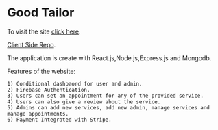# Good Tailor

To visit the site [click here](https://goodtailor-363c9.web.app).

[Client Side Repo](https://github.com/Porgramming-Hero-web-course/complete-website-client-RudroMajumder).

The application is create with React.js,Node.js,Express.js and Mongodb.

Features of the website:



    1) Conditional dashbaord for user and admin.
    2) Firebase Authentication.
    3) Users can set an appointment for any of the provided service.
    4) Users can also give a review about the service.
    5) Admins can add new services, add new admin, manage services and manage appointments.
    6) Payment Integrated with Stripe.


